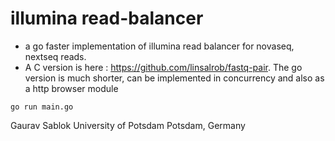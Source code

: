 # illumina read-balancer

- a go faster implementation of illumina read balancer for novaseq, nextseq reads. 
- A C version is here : https://github.com/linsalrob/fastq-pair. The go version is much shorter, can be implemented in concurrency and also as a http browser module

```
go run main.go

```

Gaurav Sablok
University of Potsdam
Potsdam, Germany
